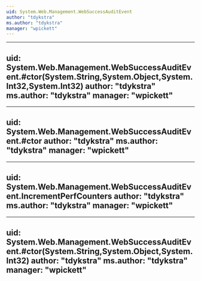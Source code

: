 ```yaml
---
uid: System.Web.Management.WebSuccessAuditEvent
author: "tdykstra"
ms.author: "tdykstra"
manager: "wpickett"
---
```


---
uid: System.Web.Management.WebSuccessAuditEvent.#ctor(System.String,System.Object,System.Int32,System.Int32)
author: "tdykstra"
ms.author: "tdykstra"
manager: "wpickett"
---

---
uid: System.Web.Management.WebSuccessAuditEvent.#ctor
author: "tdykstra"
ms.author: "tdykstra"
manager: "wpickett"
---

---
uid: System.Web.Management.WebSuccessAuditEvent.IncrementPerfCounters
author: "tdykstra"
ms.author: "tdykstra"
manager: "wpickett"
---

---
uid: System.Web.Management.WebSuccessAuditEvent.#ctor(System.String,System.Object,System.Int32)
author: "tdykstra"
ms.author: "tdykstra"
manager: "wpickett"
---
